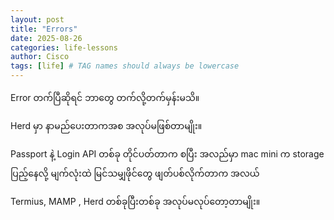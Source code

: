 ```yaml
---
layout: post
title: "Errors"
date: 2025-08-26
categories: life-lessons
author: Cisco
tags: [life] # TAG names should always be lowercase
---
```

Error တက်ပြီဆိုရင်
ဘာတွေ တက်လို့တက်မှန်းမသိ။

Herd မှာ နာမည်ပေးတာကအစ အလုပ်မဖြစ်တာမျိုး။

Passport နဲ့ Login API တစ်ခု တိုင်ပတ်တာက စပြီး
အလည်မှာ mac mini က storage ပြည့်နေလို့ မျက်လုံးထဲ မြင်သမျှဖိုင်တွေ ဖျတ်ပစ်လိုက်တာက အလယ်

Termius, MAMP , Herd တစ်ခုပြီးတစ်ခု အလုပ်မလုပ်တော့တာမျိုး။

